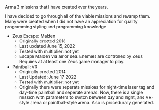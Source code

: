 Arma 3 missions that I have created over the years.

I have decided to go through all of the viable missions and revamp them. Many were created when I did not have an appreciation for quality programming styling and programming knowledge.

* Zeus Escape: Malden
    * Originally created 2018
    * Last updated June 15, 2022
    * Tested with multiplier: not yet
    * Escape Malden via air or sea. Enemies are controlled by Zeus. Requires at at least one Zeus game manager to play.
* Paintball: VR
    * Originally created 2014
    * Last Updated: June 17, 2022
    * Tested with multiplier: not yet
    * Originally there were seperate missions for night-time laser tag and day-time paintball and seperate arenas. Now, there is a single mission with parameters to switch between day and night, and VR-style arena or paintball-style arena. Also is procedurally generated.